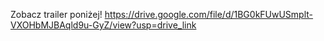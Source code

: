Zobacz trailer poniżej!
https://drive.google.com/file/d/1BG0kFUwUSmplt-VXOHbMJBAqld9u-GyZ/view?usp=drive_link
